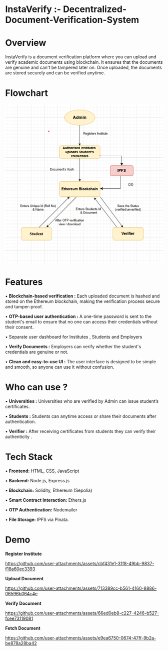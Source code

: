 # InstaVerify :- Decentralized-Document-Verification-System
# Overview
InstaVerify is a document verification platform where you can upload and verify academic documents using blockchain. It ensures that the documents are genuine and can't be tampered later on. Once uploaded, the documents are stored securely and can be verified anytime.

# Flowchart

![Alt Text](project_flowchart.png)

# Features
  •	**Blockchain-based verification :** Each uploaded document is hashed and stored on the Ethereum        blockchain, making the verification process secure and tamper-proof.
  
  •	**OTP-based user authentication :** A one-time password is sent to the student's email to ensure       that no one can access their credentials without their consent.
  
  •	Separate user dashboard for Institutes , Students and Employers
  
  •	**Verify Documents :** Employers can verify whether the student's credentials are genuine or not.
  
  •	**Clean and easy-to-use UI :** The user interface is designed to be simple and smooth, so anyone       can use it without confusion.
  
# Who can use ?
  •	**Universities :** Universities who are verified by Admin can issue student’s  certificates.
  
  •	**Students :**  Students can anytime access or share their documents after authentication.
  
  •	**Verifier :** After receiving certificates from students they can verify their  authenticity .
  
# Tech Stack
  •	**Frontend:** HTML, CSS, JavaScript
  
  •	**Backend:** Node.js, Express.js
  
  •	**Blockchain:** Solidity, Ethereum (Sepolia)
  
  •	**Smart Contract Interaction:** Ethers.js
  
  •	**OTP Authentication:** Nodemailer
  
  •	**File Storage:** IPFS via Pinata.
  
# Demo
 **Register Institute**

 
https://github.com/user-attachments/assets/cbf431e1-31f8-49bb-9837-f18a60ec3393


 **Upload Document**
 

https://github.com/user-attachments/assets/713389cc-b561-4160-8886-06596b064c4e


**Verify Document**


https://github.com/user-attachments/assets/66ed0eb8-c227-4246-b527-fcee73119081


**Fetch Document**


https://github.com/user-attachments/assets/e9ea6750-0674-47ff-9b2a-be878a28ba42
















  




  
  

